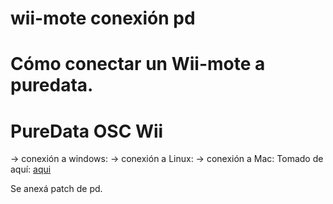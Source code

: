 # wii-mote conexión pd

# Cómo conectar un Wii-mote a puredata.

# PureData OSC Wii

-> conexión a windows:
-> conexión a Linux:
-> conexión a Mac: Tomado de aquí: [aqui](http://hacking-numbers.wikispaces.com/PureData+OSC+Wii)

Se anexá patch de pd.



